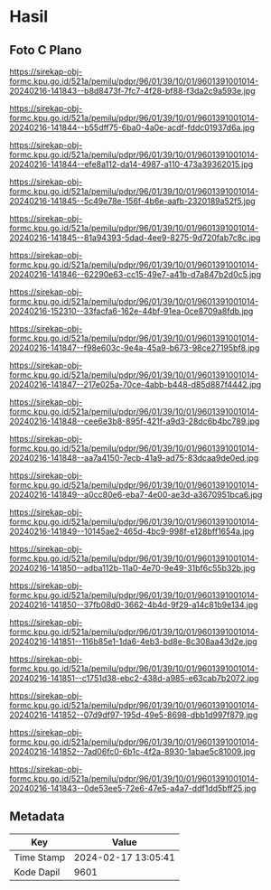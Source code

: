# Hasil

## Foto C Plano

https://sirekap-obj-formc.kpu.go.id/521a/pemilu/pdpr/96/01/39/10/01/9601391001014-20240216-141843--b8d8473f-7fc7-4f28-bf88-f3da2c9a593e.jpg

https://sirekap-obj-formc.kpu.go.id/521a/pemilu/pdpr/96/01/39/10/01/9601391001014-20240216-141844--b55dff75-6ba0-4a0e-acdf-fddc01937d6a.jpg

https://sirekap-obj-formc.kpu.go.id/521a/pemilu/pdpr/96/01/39/10/01/9601391001014-20240216-141844--efe8a112-da14-4987-a110-473a39362015.jpg

https://sirekap-obj-formc.kpu.go.id/521a/pemilu/pdpr/96/01/39/10/01/9601391001014-20240216-141845--5c49e78e-156f-4b6e-aafb-2320189a52f5.jpg

https://sirekap-obj-formc.kpu.go.id/521a/pemilu/pdpr/96/01/39/10/01/9601391001014-20240216-141845--81a94393-5dad-4ee9-8275-9d720fab7c8c.jpg

https://sirekap-obj-formc.kpu.go.id/521a/pemilu/pdpr/96/01/39/10/01/9601391001014-20240216-141846--62290e63-cc15-49e7-a41b-d7a847b2d0c5.jpg

https://sirekap-obj-formc.kpu.go.id/521a/pemilu/pdpr/96/01/39/10/01/9601391001014-20240216-152310--33facfa6-162e-44bf-91ea-0ce8709a8fdb.jpg

https://sirekap-obj-formc.kpu.go.id/521a/pemilu/pdpr/96/01/39/10/01/9601391001014-20240216-141847--f98e603c-9e4a-45a9-b673-98ce27195bf8.jpg

https://sirekap-obj-formc.kpu.go.id/521a/pemilu/pdpr/96/01/39/10/01/9601391001014-20240216-141847--217e025a-70ce-4abb-b448-d85d887f4442.jpg

https://sirekap-obj-formc.kpu.go.id/521a/pemilu/pdpr/96/01/39/10/01/9601391001014-20240216-141848--cee6e3b8-895f-421f-a9d3-28dc6b4bc789.jpg

https://sirekap-obj-formc.kpu.go.id/521a/pemilu/pdpr/96/01/39/10/01/9601391001014-20240216-141848--aa7a4150-7ecb-41a9-ad75-83dcaa9de0ed.jpg

https://sirekap-obj-formc.kpu.go.id/521a/pemilu/pdpr/96/01/39/10/01/9601391001014-20240216-141849--a0cc80e6-eba7-4e00-ae3d-a3670951bca6.jpg

https://sirekap-obj-formc.kpu.go.id/521a/pemilu/pdpr/96/01/39/10/01/9601391001014-20240216-141849--10145ae2-465d-4bc9-998f-e128bff1654a.jpg

https://sirekap-obj-formc.kpu.go.id/521a/pemilu/pdpr/96/01/39/10/01/9601391001014-20240216-141850--adba112b-11a0-4e70-9e49-31bf6c55b32b.jpg

https://sirekap-obj-formc.kpu.go.id/521a/pemilu/pdpr/96/01/39/10/01/9601391001014-20240216-141850--37fb08d0-3662-4b4d-9f29-a14c81b9e134.jpg

https://sirekap-obj-formc.kpu.go.id/521a/pemilu/pdpr/96/01/39/10/01/9601391001014-20240216-141851--116b85e1-1da6-4eb3-bd8e-8c308aa43d2e.jpg

https://sirekap-obj-formc.kpu.go.id/521a/pemilu/pdpr/96/01/39/10/01/9601391001014-20240216-141851--c1751d38-ebc2-438d-a985-e63cab7b2072.jpg

https://sirekap-obj-formc.kpu.go.id/521a/pemilu/pdpr/96/01/39/10/01/9601391001014-20240216-141852--07d9df97-195d-49e5-8698-dbb1d997f879.jpg

https://sirekap-obj-formc.kpu.go.id/521a/pemilu/pdpr/96/01/39/10/01/9601391001014-20240216-141852--7ad06fc0-6b1c-4f2a-8930-1abae5c81009.jpg

https://sirekap-obj-formc.kpu.go.id/521a/pemilu/pdpr/96/01/39/10/01/9601391001014-20240216-141843--0de53ee5-72e6-47e5-a4a7-ddf1dd5bff25.jpg


## Metadata

| Key        | Value               |
| ---------- | ------------------- |
| Time Stamp | 2024-02-17 13:05:41 |
| Kode Dapil | 9601                |



